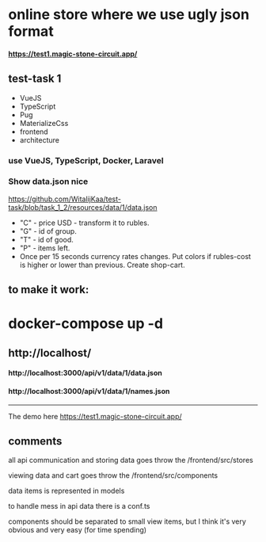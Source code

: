 # online store where we use ugly json format

#### https://test1.magic-stone-circuit.app/

## test-task 1

- VueJS
- TypeScript
- Pug
- MaterializeCss
- frontend
- architecture

### use VueJS, TypeScript, Docker, Laravel

### Show data.json nice

https://github.com/WitalijKaa/test-task/blob/task_1_2/resources/data/1/data.json

- "C" - price USD - transform it to rubles.
- "G" - id of group.
- "T" - id of good.
- "P" - items left.
- Once per 15 seconds currency rates changes. Put colors if rubles-cost is higher or lower than previous. Create shop-cart.

## to make it work:

# docker-compose up -d

## http://localhost/

#### http://localhost:3000/api/v1/data/1/data.json

#### http://localhost:3000/api/v1/data/1/names.json

---
The demo here https://test1.magic-stone-circuit.app/

## comments

all api communication and storing data goes throw the /frontend/src/stores

viewing data and cart goes throw the /frontend/src/components

data items is represented in models

to handle mess in api data there is a conf.ts

components should be separated to small view items, but I think it's very obvious and very easy (for time spending)
